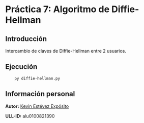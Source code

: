# Práctica 7: Algoritmo de Diffie-Hellman

## Introducción

Intercambio de claves de Diffie-Hellman entre 2 usuarios.

## Ejecución

~~~
    py diffie-hellman.py
~~~

## Información personal

**Autor:** [Kevin Estévez Expósito](https://alu0100821390.github.io/)

**ULL-ID:** alu0100821390
